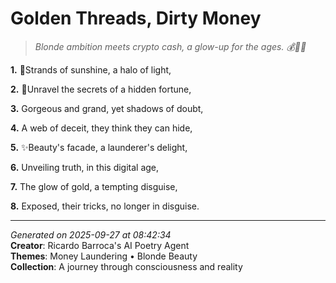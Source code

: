 # Golden Threads, Dirty Money

> *Blonde ambition meets crypto cash, a glow-up for the ages. 💰👱‍♀️*

**1.** 💫Strands of sunshine, a halo of light,


**2.** 💸Unravel the secrets of a hidden fortune,


**3.** Gorgeous and grand, yet shadows of doubt,


**4.** A web of deceit, they think they can hide,


**5.** ✨Beauty's facade, a launderer's delight,


**6.** Unveiling truth, in this digital age,


**7.** The glow of gold, a tempting disguise,


**8.** Exposed, their tricks, no longer in disguise.



---

*Generated on 2025-09-27 at 08:42:34*  
**Creator**: Ricardo Barroca's AI Poetry Agent  
**Themes**: Money Laundering • Blonde Beauty  
**Collection**: A journey through consciousness and reality